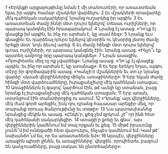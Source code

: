 1 «Երկնքի արքայութիւնը նման է մի տանուտէրի, որ առաւօտեան ելաւ իր այգու համար մշակներ վարձելու: 2 Եւ մշակների օրավարձը մէկ դահեկան սակարկելով՝ նրանց ուղարկեց իր այգին: 3 Եւ առաւօտեան ժամը իննի մօտ դուրս ելնելով՝ տեսաւ ուրիշների, որ պարապ կանգնել էին հրապարակում: 4 Նրանց էլ ասաց. «Դո՛ւք էլ գնացէք իմ այգին, եւ ինչ որ արժան է, կը տամ ձեզ»: 5 Նրանք եւս գնացին: Եւ դարձեալ դուրս ելնելով կէսօրին ու կէսօրից յետոյ ժամը երեքի մօտ՝ նոյն ձեւով արեց: 6 Եւ ժամը հինգի մօտ դուրս ելնելով՝ գտաւ ուրիշների, որ պարապ կանգնել էին. նրանց ասաց. «Ինչո՞ւ էք այստեղ ամբողջ օրը պարապ կանգնել»: 7 Նրան ասացին. «Որովհետեւ մեզ ոչ ոք չվարձեց»: Նրանց ասաց. «Դո՛ւք էլ գնացէք այգին, եւ ինչ որ արժան է, կը ստանաք»: 8 Եւ երբ երեկոյ եղաւ, այգու տէրը իր գործավարին ասաց. «Կանչի՛ր մշակներին եւ տո՛ւր նրանց վարձը՝ սկսած վերջիններից մինչեւ առաջինները»: 9 Երբ եկան ժամը հինգի մօտ վարձուածները, իւրաքանչիւրը մէկ դահեկան ստացաւ: 10 Առաջիններն էլ գալով՝ կարծում էին, թէ աւելի կը ստանան, բայց նրանք էլ իւրաքանչիւրը մէկ դահեկան ստացան: 11 Երբ առան, տրտնջում էին տանտիրոջից ու ասում. 12 «Դրանք՝ այդ վերջինները, մէկ ժամ գործ արեցին, իսկ դու դրանց հաւասար արեցիր մեզ, որ տարանք օրուայ ծանրութիւնը եւ տօթը»: 13 Նա պատասխանեց նրանցից մէկին եւ ասաց. «Ընկե՛ր, քեզ չեմ զրկում. չէ՞ որ ինձ հետ մէկ դահեկանի սակարկեցիր. 14 ստացի՛ր քոնը եւ գնա՛. այս վերջիններին կամենում եմ տալ որքան եւ քեզ. 15 միթէ իրաւունք չունե՞մ իմ ունեցածի հետ վարուելու, ինչպէս կամենում եմ: Կամ թէ՝ նախանձո՞ւմ ես, որ ես առատաձեռն եմ»: 16 Այսպէս, վերջինները առաջին պիտի լինեն, եւ առաջինները՝ վերջին. որովհետեւ բազում են կանչուածները, բայց սակաւ են ընտրեալները»:
